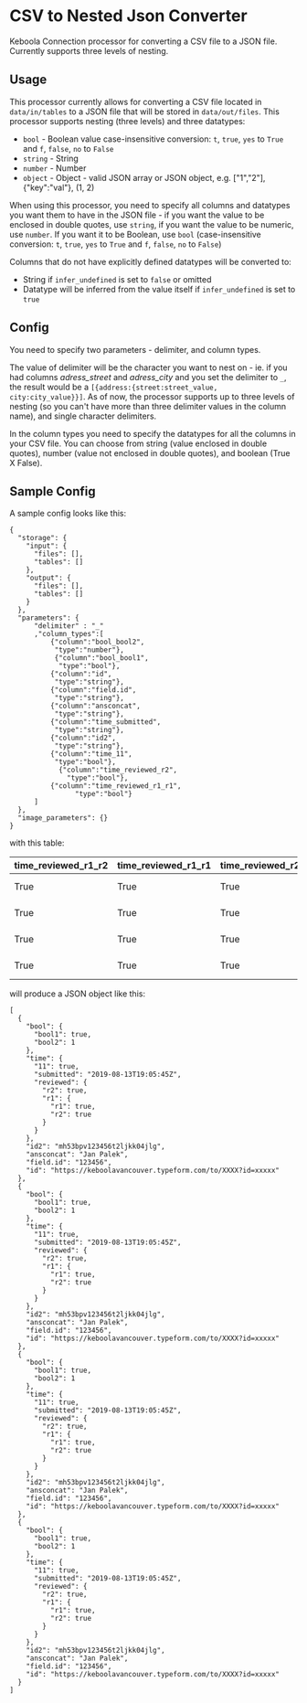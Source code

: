# CSV to Nested Json Converter

Keboola Connection processor for converting a CSV file to a JSON file. Currently supports three levels of nesting.



## Usage
This processor currently allows for converting a CSV file located in `data/in/tables` to a JSON file 
that will be stored in `data/out/files`. 
This processor supports nesting (three levels) and three datatypes:

- `bool` -  Boolean value  case-insensitive conversion: `t`, `true`, `yes` to `True` and `f`, `false`, `no` to `False`
- `string` - String
- `number` - Number
- `object` - Object - valid JSON array or JSON object, e.g. ["1","2"], {"key":"val"}, (1, 2)

When using this processor, you need to specify all columns and datatypes you want them to have in the JSON file - 
if you want the value to be enclosed in double quotes, use `string`, 
if you want the value to be numeric, use `number`. 
If you want it to be Boolean, use `bool` 
(case-insensitive conversion: `t`, `true`, `yes` to `True` and `f`, `false`, `no` to `False`)

Columns that do not have explicitly defined datatypes will be converted to:

- String if `infer_undefined` is set to `false` or omitted
- Datatype will be inferred from the value itself if `infer_undefined` is set to `true`

## Config

You need to specify two parameters - delimiter, and column types.

The value of delimiter will be the character you want to nest on - ie. if you had columns _adress\_street_ and _adress\_city_ and you set the delimiter to `_`, 
the result would be a `[{address:{street:street_value, city:city_value}}]`. 
As of now, the processor supports up to three levels of nesting (so you can't have more than three delimiter values in the column name),
 and single character delimiters.

In the column types you need to specify the datatypes for all the columns in your CSV file. 
You can choose from string (value enclosed in double quotes), number (value not enclosed in double quotes), and boolean (True X False).

## Sample Config

A sample config looks like this:

```
{
  "storage": {
    "input": {
      "files": [],
      "tables": []
    },
    "output": {
      "files": [],
      "tables": []
    }
  },
  "parameters": {
      "delimiter" : "_"
      ,"column_types":[
          {"column":"bool_bool2",
           "type":"number"},
           {"column":"bool_bool1",
            "type":"bool"},
          {"column":"id",
           "type":"string"},
          {"column":"field.id",
           "type":"string"},
          {"column":"ansconcat",
           "type":"string"},
          {"column":"time_submitted",
           "type":"string"},
          {"column":"id2",
           "type":"string"},
          {"column":"time_11",
           "type":"bool"},
            {"column":"time_reviewed_r2",
              "type":"bool"},
          {"column":"time_reviewed_r1_r1",
                "type":"bool"}
      ]
  },
  "image_parameters": {}
}
```
with this table:

time_reviewed_r1_r2|time_reviewed_r1_r1|time_reviewed_r2|id|field.id|ansconcat|time_submitted|id2| time_11| bool_bool2|bool_bool1
-----|-----|-----|-----|-----|-----|-----|-----| -----| -----|-----
True|True|True|https://keboolavancouver.typeform.com/to/XXXX?id=xxxxx|123456|Jan Palek|2019-08-13T19:05:45Z|mh53bpv123456t2ljkk04jlg|True|1|True
True|True|True|https://keboolavancouver.typeform.com/to/XXXX?id=xxxxx|123456|Jan Palek|2019-08-13T19:05:45Z|mh53bpv123456t2ljkk04jlg|True|1|True
True|True|True|https://keboolavancouver.typeform.com/to/XXXX?id=xxxxx|123456|Jan Palek|2019-08-13T19:05:45Z|mh53bpv123456t2ljkk04jlg|True|1|True
True|True|True|https://keboolavancouver.typeform.com/to/XXXX?id=xxxxx|123456|Jan Palek|2019-08-13T19:05:45Z|mh53bpv123456t2ljkk04jlg|True|1|True

will produce a JSON object like this:

```
[
  {
    "bool": {
      "bool1": true,
      "bool2": 1
    },
    "time": {
      "11": true,
      "submitted": "2019-08-13T19:05:45Z",
      "reviewed": {
        "r2": true,
        "r1": {
          "r1": true,
          "r2": true
        }
      }
    },
    "id2": "mh53bpv123456t2ljkk04jlg",
    "ansconcat": "Jan Palek",
    "field.id": "123456",
    "id": "https://keboolavancouver.typeform.com/to/XXXX?id=xxxxx"
  },
  {
    "bool": {
      "bool1": true,
      "bool2": 1
    },
    "time": {
      "11": true,
      "submitted": "2019-08-13T19:05:45Z",
      "reviewed": {
        "r2": true,
        "r1": {
          "r1": true,
          "r2": true
        }
      }
    },
    "id2": "mh53bpv123456t2ljkk04jlg",
    "ansconcat": "Jan Palek",
    "field.id": "123456",
    "id": "https://keboolavancouver.typeform.com/to/XXXX?id=xxxxx"
  },
  {
    "bool": {
      "bool1": true,
      "bool2": 1
    },
    "time": {
      "11": true,
      "submitted": "2019-08-13T19:05:45Z",
      "reviewed": {
        "r2": true,
        "r1": {
          "r1": true,
          "r2": true
        }
      }
    },
    "id2": "mh53bpv123456t2ljkk04jlg",
    "ansconcat": "Jan Palek",
    "field.id": "123456",
    "id": "https://keboolavancouver.typeform.com/to/XXXX?id=xxxxx"
  },
  {
    "bool": {
      "bool1": true,
      "bool2": 1
    },
    "time": {
      "11": true,
      "submitted": "2019-08-13T19:05:45Z",
      "reviewed": {
        "r2": true,
        "r1": {
          "r1": true,
          "r2": true
        }
      }
    },
    "id2": "mh53bpv123456t2ljkk04jlg",
    "ansconcat": "Jan Palek",
    "field.id": "123456",
    "id": "https://keboolavancouver.typeform.com/to/XXXX?id=xxxxx"
  }
]
```